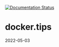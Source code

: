 [![Documentation Status](https://readthedocs.org/projects/dockertips/badge/?version=latest)](https://dockertips.readthedocs.io/en/latest/?badge=latest)

# docker.tips
2022-05-03
